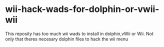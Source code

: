 # wii-hack-wads-for-dolphin-or-vwii-wii
This reposity has too much wii wads to install in dolphin,vWii or Wii. Not only that  theres necesary dolphin files to hack the wii menu
